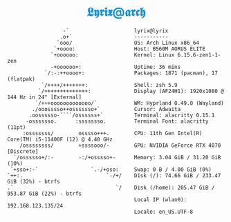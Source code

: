 <h1 align="center">
  <span style="color: #1793d1">𝕷𝖞𝖗𝖎𝖝@𝖆𝖗𝖈𝖍</span>
</h1>

```
                  -`                     lyrix@lyrix
                 .o+`                    -----------
                `ooo/                    OS: Arch Linux x86_64
               `+oooo:                   Host: B560M AORUS ELITE
              `+oooooo:                  Kernel: Linux 6.15.6-zen1-1-zen
              -+oooooo+:                 Uptime: 36 mins
            `/:-:++oooo+:                Packages: 1871 (pacman), 17 (flatpak)
           `/++++/+++++++:               Shell: zsh 5.9
          `/++++++++++++++:              Display (AF24H1): 1920x1080 @ 144 Hz in 24" [External]
         `/+++ooooooooooooo/`            WM: Hyprland 0.49.0 (Wayland)
        ./ooosssso++osssssso+`           Cursor: Adwaita
       .oossssso-````/ossssss+`          Terminal: alacritty 0.15.1
      -osssssso.      :ssssssso.         Terminal Font: alacritty (11pt)
     :osssssss/        osssso+++.        CPU: 11th Gen Intel(R) Core(TM) i5-11400F (12) @ 4.40 GHz
    /ossssssss/        +ssssooo/-        GPU: NVIDIA GeForce RTX 4070 [Discrete]
  `/ossssso+/:-        -:/+osssso+-      Memory: 3.04 GiB / 31.20 GiB (10%)
 `+sso+:-`                 `.-/+oso:     Swap: 0 B / 4.00 GiB (0%)
`++:.                           `-/+/    Disk (/): 74.66 GiB / 233.47 GiB (32%) - btrfs
.`                                 `/    Disk (/home): 205.47 GiB / 953.87 GiB (22%) - btrfs
                                         Local IP (wlan0): 192.168.123.135/24
                                         Locale: en_US.UTF-8
```
<!--
### <span style="color: #d1a317">System Monitor</span> 🔭
-->
<!--
### <span style="color: #17d179">GitHub Activity</span> 📈
<div>
<img align="left" alt="Metrics" src="https://github-readme-stats.vercel.app/api?username=lyric228&count_private=true&show_icons=true&show_icons=true&theme=midnight-purple" />
<img align="right" alt="Languages" src="https://github-readme-stats.vercel.app/api/top-langs/?username=lyric228&layout=compact&langs_count=8&show_icons=true&theme=midnight-purple" />
</div>
-->
